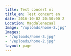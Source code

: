```yaml
---
title: Test concert nl
title_en: Test concert en
date: 2016-10-02 20:50:00 Z
Location: Magdalenazaal
Image: "/uploads/home-2.jpg"
Images:
- "/uploads/home-3.jpg"
- "/uploads/home-2.jpg"
layout: page
---
```

